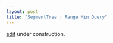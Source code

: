 ```yaml
---
layout: post
title: "SegmentTree : Range Min Query"
---
```


[edit](https://github.com/harufujimoto/harufujimoto.github.io/edit/master/_posts/data_structure/segtree/2020-09-01-rmq.md)
under construction.



